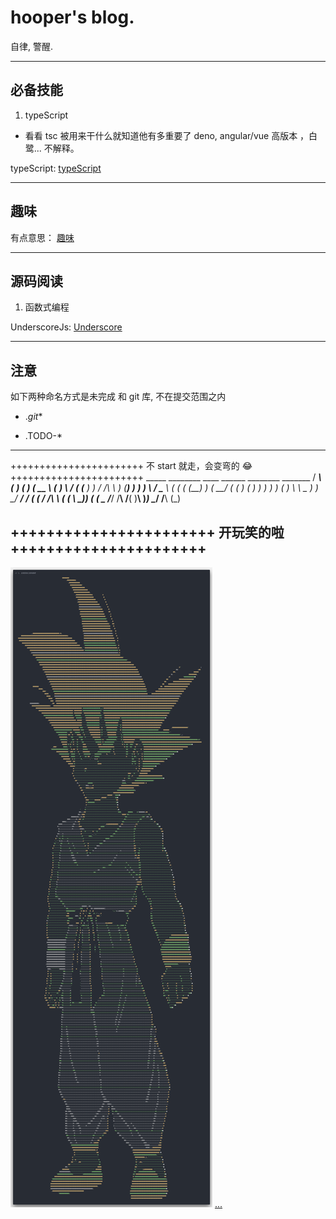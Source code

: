 # hooper's blog.

自律, 警醒.


----


## 必备技能

1. typeScript

+ 看看 tsc 被用来干什么就知道他有多重要了 deno, angular/vue 高版本 ，白鹭...  不解释。

typeScript: [typeScript](./TS/readme.md)


---


## 趣味

有点意思： [趣味](./interesting/index.md)

---


## 源码阅读

1. 函数式编程

UnderscoreJs: [Underscore](./source/Underscore.js/readme.md)


---


## 注意

如下两种命名方式是未完成 和 git 库, 不在提交范围之内

- ._git_*

- .TODO-*


-----------------------------------------------------------------------
+++++++++++++++++++++++ 不 start 就走，会变弯的 😂 +++++++++++++++++++++++
      _____   ________     ____     ______     ________     _______
    / ____\ (___  ___)   (    )   (   __ \   (___  ___)    \     /
   ( (___       ) )      / /\ \    ) (__) )      ) )        \   /
    \___ \     ( (      ( (__) )  (    __/      ( (          ) (
        ) )     ) )      )    (    ) \ \  _      ) )         \_/
    ___/ /     ( (      /  /\  \  ( ( \ \_))    ( (           _
   /____/      /__\    /__(  )__\  )_) \__/     /__\         (_)

+++++++++++++++++++++++         开玩笑的啦         ++++++++++++++++++++++
-----------------------------------------------------------------------


![wk](/resource/img/wk.png)
[...](./interesting/hehe.js)
